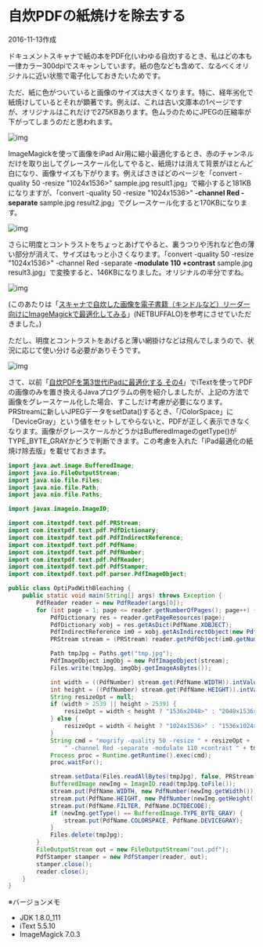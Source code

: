 # 自炊PDFの紙焼けを除去する

2016-11-13作成

ドキュメントスキャナで紙の本をPDF化(いわゆる自炊)するとき、私はどの本も一律カラー300dpiでスキャンしています。紙の色なども含めて、なるべくオリジナルに近い状態で電子化しておきたいためです。

ただ、紙に色がついていると画像のサイズは大きくなります。特に、経年劣化で紙焼けしているとそれが顕著です。例えば、これは古い文庫本の1ページですが、オリジナルはこれだけで275KBあります。色ムラのためにJPEGの圧縮率が下がってしまうのだと思われます。

![img](img/20161113-001.jpg)

ImageMagickを使って画像をiPad Air用に縮小最適化するとき、赤のチャンネルだけを取り出してグレースケール化してやると、紙焼けは消えて背景がほとんど白になり、画像サイズも下がります。例えばさきほどのページを「convert -quality 50 -resize "1024x1536>" sample.jpg result1.jpg」で縮小すると181KBになりますが、「convert -quality 50 -resize "1024x1536>" **-channel Red -separate** sample.jpg result2.jpg」でグレースケール化すると170KBになります。

![img](img/20161113-002.jpg)

さらに明度とコントラストをちょっとあげてやると、裏うつりや汚れなど色の薄い部分が消えて、サイズはもっと小さくなります。「convert -quality 50 -resize "1024x1536>" -channel Red -separate **-modulate 110 +contrast** sample.jpg result3.jpg」で変換すると、146KBになりました。オリジナルの半分ですね。

![img](img/20161113-003.jpg)

(このあたりは「[スキャナで自炊した画像を電子書籍（キンドルなど）リーダー向けにImageMagickで最適化してみる](http://netbuffalo.doorblog.jp/archives/4010915.html)」(NETBUFFALO)を参考にさせていただきました。)

ただし、明度とコントラストをあげると薄い網掛けなどは飛んでしまうので、状況に応じて使い分ける必要がありそうです。

![img](img/20161113-004.jpg)

さて、以前「[自炊PDFを第3世代iPadに最適化する その4](20161030.md)」でiTextを使ってPDFの画像のみを置き換えるJavaプログラムの例を紹介しましたが、上記の方法で画像をグレースケール化した場合、すこしだけ考慮が必要になります。PRStreamに新しいJPEGデータをsetData()するとき、「/ColorSpace」に「DeviceGray」という値をセットしてやらないと、PDFが正しく表示できなくなります。画像がグレースケールかどうかはBufferedImageのgetType()がTYPE_BYTE_GRAYかどうで判断できます。この考慮を入れた「iPad最適化の紙焼け除去版」を載せておきます。

```java
import java.awt.image.BufferedImage;
import java.io.FileOutputStream;
import java.nio.file.Files;
import java.nio.file.Path;
import java.nio.file.Paths;

import javax.imageio.ImageIO;

import com.itextpdf.text.pdf.PRStream;
import com.itextpdf.text.pdf.PdfDictionary;
import com.itextpdf.text.pdf.PdfIndirectReference;
import com.itextpdf.text.pdf.PdfName;
import com.itextpdf.text.pdf.PdfNumber;
import com.itextpdf.text.pdf.PdfReader;
import com.itextpdf.text.pdf.PdfStamper;
import com.itextpdf.text.pdf.parser.PdfImageObject;

public class OptiPadWithBleaching {
    public static void main(String[] args) throws Exception {
        PdfReader reader = new PdfReader(args[0]);
        for (int page = 1; page <= reader.getNumberOfPages(); page++) {
            PdfDictionary res = reader.getPageResources(page);
            PdfDictionary xobj = res.getAsDict(PdfName.XOBJECT);
            PdfIndirectReference im0 = xobj.getAsIndirectObject(new PdfName("Im0"));
            PRStream stream = (PRStream) reader.getPdfObject(im0.getNumber());

            Path tmpJpg = Paths.get("tmp.jpg");
            PdfImageObject imgObj = new PdfImageObject(stream);
            Files.write(tmpJpg, imgObj.getImageAsBytes());

            int width = ((PdfNumber) stream.get(PdfName.WIDTH)).intValue();
            int height = ((PdfNumber) stream.get(PdfName.HEIGHT)).intValue();
            String resizeOpt = null;
            if (width > 2539 || height > 2539) {
                resizeOpt = width < height ? "1536x2048>" : "2048x1536>";
            } else {
                resizeOpt = width < height ? "1024x1536>" : "1536x1024>";
            }
            String cmd = "mogrify -quality 50 -resize " + resizeOpt +
                " -channel Red -separate -modulate 110 +contrast " + tmpJpg;
            Process proc = Runtime.getRuntime().exec(cmd);
            proc.waitFor();

            stream.setData(Files.readAllBytes(tmpJpg), false, PRStream.NO_COMPRESSION);
            BufferedImage newImg = ImageIO.read(tmpJpg.toFile());
            stream.put(PdfName.WIDTH, new PdfNumber(newImg.getWidth()));
            stream.put(PdfName.HEIGHT, new PdfNumber(newImg.getHeight()));
            stream.put(PdfName.FILTER, PdfName.DCTDECODE);
            if (newImg.getType() == BufferedImage.TYPE_BYTE_GRAY) {
                stream.put(PdfName.COLORSPACE, PdfName.DEVICEGRAY);
            }
            Files.delete(tmpJpg);
        }
        FileOutputStream out = new FileOutputStream("out.pdf");
        PdfStamper stamper = new PdfStamper(reader, out);
        stamper.close();
        reader.close();
    }
}
```

※バージョンメモ

- JDK 1.8.0_111
- iText 5.5.10
- ImageMagick 7.0.3
